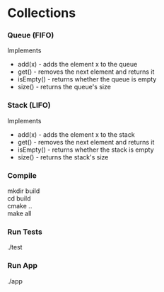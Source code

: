 # Collections
### Queue (FIFO) 
Implements
* add(x) - adds the element x to the queue
* get() - removes the next element and returns it
* isEmpty() - returns whether the queue is empty 
* size() - returns the queue's size

### Stack (LIFO)
Implements
* add(x) - adds the element x to the stack
* get() - removes the next element and returns it
* isEmpty() - returns whether the stack is empty 
* size() - returns the stack's size

### Compile
mkdir build\
cd build\
cmake ..\
make all

### Run Tests
./test

### Run App
./app
